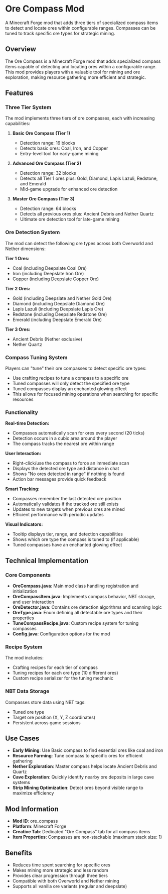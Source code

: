 # Ore Compass Mod

A Minecraft Forge mod that adds three tiers of specialized compass items to detect and locate ores within configurable ranges. Compasses can be tuned to track specific ore types for strategic mining.

## Overview
The Ore Compass is a Minecraft Forge mod that adds specialized compass items capable of detecting and locating ores within a configurable range. This mod provides players with a valuable tool for mining and ore exploration, making resource gathering more efficient and strategic.

## Features

### Three Tier System
The mod implements three tiers of ore compasses, each with increasing capabilities:

1. **Basic Ore Compass (Tier 1)**
   - Detection range: 16 blocks
   - Detects basic ores: Coal, Iron, and Copper
   - Entry-level tool for early-game mining

2. **Advanced Ore Compass (Tier 2)**
   - Detection range: 32 blocks
   - Detects all Tier 1 ores plus: Gold, Diamond, Lapis Lazuli, Redstone, and Emerald
   - Mid-game upgrade for enhanced ore detection

3. **Master Ore Compass (Tier 3)**
   - Detection range: 64 blocks
   - Detects all previous ores plus: Ancient Debris and Nether Quartz
   - Ultimate ore detection tool for late-game mining

### Ore Detection System
The mod can detect the following ore types across both Overworld and Nether dimensions:

**Tier 1 Ores:**
- Coal (including Deepslate Coal Ore)
- Iron (including Deepslate Iron Ore)
- Copper (including Deepslate Copper Ore)

**Tier 2 Ores:**
- Gold (including Deepslate and Nether Gold Ore)
- Diamond (including Deepslate Diamond Ore)
- Lapis Lazuli (including Deepslate Lapis Ore)
- Redstone (including Deepslate Redstone Ore)
- Emerald (including Deepslate Emerald Ore)

**Tier 3 Ores:**
- Ancient Debris (Nether exclusive)
- Nether Quartz

### Compass Tuning System
Players can "tune" their ore compasses to detect specific ore types:
- Use crafting recipes to tune a compass to a specific ore
- Tuned compasses will only detect the specified ore type
- Tuned compasses display an enchanted glowing effect
- This allows for focused mining operations when searching for specific resources

### Functionality

**Real-time Detection:**
- Compasses automatically scan for ores every second (20 ticks)
- Detection occurs in a cubic area around the player
- The compass tracks the nearest ore within range

**User Interaction:**
- Right-click/use the compass to force an immediate scan
- Displays the detected ore type and distance in chat
- Shows "No ores detected in range" if nothing is found
- Action bar messages provide quick feedback

**Smart Tracking:**
- Compasses remember the last detected ore position
- Automatically validates if the tracked ore still exists
- Updates to new targets when previous ores are mined
- Efficient performance with periodic updates

**Visual Indicators:**
- Tooltip displays tier, range, and detection capabilities
- Shows which ore type the compass is tuned to (if applicable)
- Tuned compasses have an enchanted glowing effect

## Technical Implementation

### Core Components
- **OreCompass.java**: Main mod class handling registration and initialization
- **OreCompassItem.java**: Implements compass behavior, NBT storage, and user interaction
- **OreDetector.java**: Contains ore detection algorithms and scanning logic
- **OreType.java**: Enum defining all detectable ore types and their properties
- **TuneCompassRecipe.java**: Custom recipe system for tuning compasses
- **Config.java**: Configuration options for the mod

### Recipe System
The mod includes:
- Crafting recipes for each tier of compass
- Tuning recipes for each ore type (10 different ores)
- Custom recipe serializer for the tuning mechanic

### NBT Data Storage
Compasses store data using NBT tags:
- Tuned ore type
- Target ore position (X, Y, Z coordinates)
- Persistent across game sessions

## Use Cases
- **Early Mining**: Use Basic compass to find essential ores like coal and iron
- **Resource Farming**: Tune compass to specific ores for efficient gathering
- **Nether Exploration**: Master compass helps locate Ancient Debris and Quartz
- **Cave Exploration**: Quickly identify nearby ore deposits in large cave systems
- **Strip Mining Optimization**: Detect ores beyond visible range to maximize efficiency

## Mod Information
- **Mod ID**: ore_compass
- **Platform**: Minecraft Forge
- **Creative Tab**: Dedicated "Ore Compass" tab for all compass items
- **Item Properties**: Compasses are non-stackable (maximum stack size: 1)

## Benefits
- Reduces time spent searching for specific ores
- Makes mining more strategic and less random
- Provides clear progression through three tiers
- Compatible with both Overworld and Nether mining
- Supports all vanilla ore variants (regular and deepslate)
